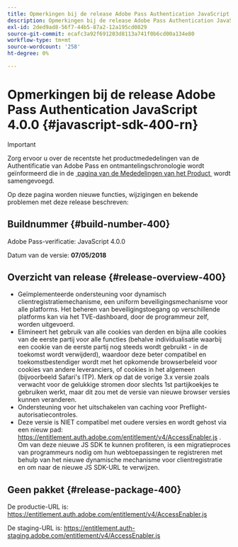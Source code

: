 ```yaml
---
title: Opmerkingen bij de release Adobe Pass Authentication JavaScript 4.0.0
description: Opmerkingen bij de release Adobe Pass Authentication JavaScript 4.0.0
exl-id: 2ded9ad8-56f7-44b5-87a2-12a195cd0829
source-git-commit: ecafc3a92f691203d8113a741f0b6cd00a134e80
workflow-type: tm+mt
source-wordcount: '258'
ht-degree: 0%

---
```


# Opmerkingen bij de release Adobe Pass Authentication JavaScript 4.0.0 {#javascript-sdk-400-rn}

>[!IMPORTANT]
>
> Zorg ervoor u over de recentste het productmededelingen van de Authentificatie van Adobe Pass en ontmantelingschronologie wordt geïnformeerd die in de [&#x200B; pagina van de Mededelingen van het Product &#x200B;](/help/authentication/product-announcements.md) wordt samengevoegd.

Op deze pagina worden nieuwe functies, wijzigingen en bekende problemen met deze release beschreven:

## Buildnummer {#build-number-400}

Adobe Pass-verificatie: JavaScript 4.0.0

Datum van de versie: **07/05/2018**

## Overzicht van release {#release-overview-400}

* Geïmplementeerde ondersteuning voor dynamisch clientregistratiemechanisme, een uniform beveiligingsmechanisme voor alle platforms. Het beheren van beveiligingstoegang op verschillende platforms kan via het TVE-dashboard, door de programmeur zelf, worden uitgevoerd.
* Elimineert het gebruik van alle cookies van derden en bijna alle cookies van de eerste partij voor alle functies (behalve individualisatie waarbij een cookie van de eerste partij nog steeds wordt gebruikt - in de toekomst wordt verwijderd), waardoor deze beter compatibel en toekomstbestendiger wordt met het opkomende browserbeleid voor cookies van andere leveranciers, of cookies in het algemeen (bijvoorbeeld Safari&#39;s ITP). Merk op dat de vorige 3.x versie zoals verwacht voor de gelukkige stromen door slechts 1st partijkoekjes te gebruiken werkt, maar dit zou met de versie van nieuwe browser versies kunnen veranderen.
* Ondersteuning voor het uitschakelen van caching voor Preflight-autorisatiecontroles.
* Deze versie is NIET compatibel met oudere versies en wordt gehost via een nieuw pad: https://entitlement.auth.adobe.com/entitlement/v4/AccessEnabler.js . Om van deze nieuwe JS SDK te kunnen profiteren, is een migratieproces van programmeurs nodig om hun webtoepassingen te registreren met behulp van het nieuwe dynamische mechanisme voor clientregistratie en om naar de nieuwe JS SDK-URL te verwijzen.

## Geen pakket {#release-package-400}

De productie-URL is: https://entitlement.auth.adobe.com/entitlement/v4/AccessEnabler.js

De staging-URL is: https://entitlement.auth-staging.adobe.com/entitlement/v4/AccessEnabler.js
